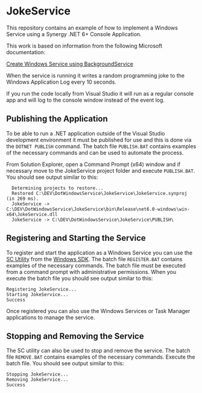 
# JokeService

This repository contains an example of how to implement a Windows Service using a Synergy .NET 6+ Console Application.

This work is based on information from the following Microsoft documentation:

[Create Windows Service using BackgroundService](https://learn.microsoft.com/en-us/dotnet/core/extensions/windows-service?pivots=dotnet-6-0)

When the service is running it writes a random programming joke to the Windows Application Log every 10 seconds.

If you run the code locally from Visual Studio it will run as a regular console app and
will log to the console window instead of the event log.

## Publishing the Application

To be able to run a .NET application outside of the Visual Studio development environment it must
be published for use and this is done via the `DOTNET PUBLISH` command. The batch file
`PUBLISH.BAT` contains examples of the necessary commands and can be used to automate the process.

From Solution Explorer, open a Command Prompt (x64) window and if necessary move to the
JokeService project folder and execute `PUBLISH.BAT`. You should see output similar to this:
```
  Determining projects to restore...
  Restored C:\DEV\DotWindowsService\JokeService\JokeService.synproj (in 269 ms).
  JokeService -> C:\DEV\DotWindowsService\JokeService\bin\Release\net6.0-windows\win-x64\JokeService.dll
  JokeService -> C:\DEV\DotWindowsService\JokeService\PUBLISH\
```

## Registering and Starting the Service

To register and start the application as a Windows Service you can use the 
[SC Utility](https://learn.microsoft.com/en-us/windows/win32/services/configuring-a-service-using-sc) 
from the [Windows SDK](https://developer.microsoft.com/en-us/windows/downloads/windows-sdk).
The batch file `REGISTER.BAT` contains examples of the necessary commands. The batch file must be
executed from a command prompt with administrative permissions. When you execute the batch
file you should see output similar to this:

```
Registering JokeService...
Starting JokeService...
Success
```
Once registered you can also use the Windows Services or Task Manager applications to
manage the service.

## Stopping and Removing the Service

The SC utility can also be used to stop and remove the service. The batch file
`REMOVE.BAT` contains examples of the necessary commands. Execute the batch file.
You should see output similar to this:

```
Stopping JokeService...
Removing JokeService...
Success
```
